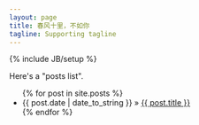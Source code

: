 ```yaml
---
layout: page
title: 春风十里，不如你
tagline: Supporting tagline
---
```

{% include JB/setup %}

Here's a "posts list".

<ul class="posts">
  {% for post in site.posts %}
    <li><span>{{ post.date | date_to_string }}</span> &raquo; <a href="{{ BASE_PATH }}{{ post.url }}">{{ post.title }}</a></li>
  {% endfor %}
</ul>



